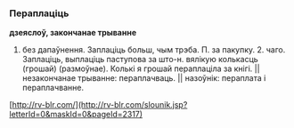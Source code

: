 ### Пераплаціць
**дзеяслоў, закончанае трыванне**

1. без дапаўнення. Заплаціць больш, чым трэба. П. за пакупку. 2. чаго. Заплаціць, выплаціць паступова за што-н. вялікую колькасць (грошай) (размоўнае). Колькі я грошай пераплаціла за кнігі. || незакончанае трыванне: пераплачваць. || назоўнік: пераплата і пераплачванне.

<a rel="author">[http://rv-blr.com/](http://rv-blr.com/slounik.jsp?letterId=0&maskId=0&pageId=2317)</a>
